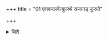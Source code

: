 +++
title = "01 एवावन्दस्वेत्युपस्थे राजानङ् कुरुते"

+++

<details><summary>थिते</summary>

एवावन्दस्वेत्युपस्थे राजानं कुरुते १
</details>
